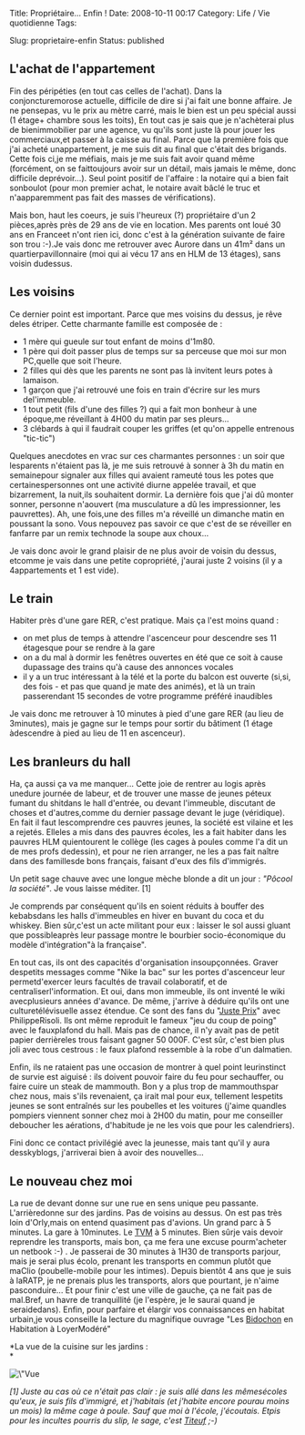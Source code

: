 Title: Propriétaire... Enfin !
Date: 2008-10-11 00:17
Category: Life / Vie quotidienne
Tags:

Slug: proprietaire-enfin
Status: published

L'achat de l'appartement
------------------------

Fin des péripéties (en tout cas celles de l'achat). Dans la conjoncturemorose actuelle, difficile de dire si j'ai fait une bonne affaire. Je ne pensepas, vu le prix au mètre carré, mais le bien est un peu spécial aussi (1 étage+ chambre sous les toits), En tout cas je sais que je n'achèterai plus de bienimmobilier par une agence, vu qu'ils sont juste là pour jouer les commerciaux,et passer à la caisse au final. Parce que la première fois que j'ai acheté unappartement, je me suis dit au final que c'était des brigands. Cette fois ci,je me méfiais, mais je me suis fait avoir quand même (forcément, on se faittoujours avoir sur un détail, mais jamais le même, donc difficile deprévoir...). Seul point positif de l'affaire : la notaire qui a bien fait sonboulot (pour mon premier achat, le notaire avait bâclé le truc et n'aapparemment pas fait des masses de vérifications).

Mais bon, haut les coeurs, je suis l'heureux (?) propriétaire d'un 2 pièces,après près de 29 ans de vie en location. Mes parents ont loué 30 ans en Franceet n'ont rien ici, donc c'est à la génération suivante de faire son trou :-).Je vais donc me retrouver avec Aurore dans un 41m² dans un quartierpavillonnaire (moi qui ai vécu 17 ans en HLM de 13 étages), sans voisin dudessus.

Les voisins
-----------

Ce dernier point est important. Parce que mes voisins du dessus, je rêve deles étriper. Cette charmante famille est composée de :

-   1 mère qui gueule sur tout enfant de moins d'1m80.
-   1 père qui doit passer plus de temps sur sa perceuse que moi sur mon PC,quelle que soit l'heure.
-   2 filles qui dès que les parents ne sont pas là invitent leurs potes à lamaison.
-   1 garçon que j'ai retrouvé une fois en train d'écrire sur les murs del'immeuble.
-   1 tout petit (fils d'une des filles ?) qui a fait mon bonheur à une époque,me réveillant à 4H00 du matin par ses pleurs...
-   3 clébards à qui il faudrait couper les griffes (et qu'on appelle entrenous "tic-tic")

Quelques anecdotes en vrac sur ces charmantes personnes : un soir que lesparents n'étaient pas là, je me suis retrouvé à sonner à 3h du matin en semainepour signaler aux filles qui avaient rameuté tous les potes que certainespersonnes ont une activité diurne appelée travail, et que bizarrement, la nuit,ils souhaitent dormir. La dernière fois que j'ai dû monter sonner, personne n'aouvert (ma musculature a dû les impressionner, les pauvrettes). Ah, une fois,une des filles m'a réveillé un dimanche matin en poussant la sono. Vous nepouvez pas savoir ce que c'est de se réveiller en fanfarre par un remix technode la soupe aux choux...

Je vais donc avoir le grand plaisir de ne plus avoir de voisin du dessus, etcomme je vais dans une petite copropriété, j'aurai juste 2 voisins (il y a 4appartements et 1 est vide).

Le train
--------

Habiter près d'une gare RER, c'est pratique. Mais ça l'est moins quand :

-   on met plus de temps à attendre l'ascenceur pour descendre ses 11 étagesque pour se rendre à la gare
-   on a du mal à dormir les fenêtres ouvertes en été que ce soit à cause dupassage des trains qu'à cause des annonces vocales
-   il y a un truc intéressant à la télé et la porte du balcon est ouverte (si,si, des fois - et pas que quand je mate des animés), et là un train passerendant 15 secondes de votre programme préféré inaudibles

Je vais donc me retrouver à 10 minutes à pied d'une gare RER (au lieu de 3minutes), mais je gagne sur le temps pour sortir du bâtiment (1 étage àdescendre à pied au lieu de 11 en ascenceur).

Les branleurs du hall
---------------------

Ha, ça aussi ça va me manquer... Cette joie de rentrer au logis après unedure journée de labeur, et de trouver une masse de jeunes péteux fumant du shitdans le hall d'entrée, ou devant l'immeuble, discutant de choses et d'autres,comme du dernier passage devant le juge (véridique). En fait il faut lescomprendre ces pauvres jeunes, la société est vilaine et les a rejetés. Elleles a mis dans des pauvres écoles, les a fait habiter dans les pauvres HLM quientourent le collège (les cages à poules comme l'a dit un de mes profs dedessin), et pour ne rien arranger, ne les a pas fait naître dans des famillesde bons français, faisant d'eux des fils d'immigrés.

Un petit sage chauve avec une longue mèche blonde a dit un jour : *"Pôcool la société"*. Je vous laisse méditer. \[1\]

Je comprends par conséquent qu'ils en soient réduits à bouffer des kebabsdans les halls d'immeubles en hiver en buvant du coca et du whiskey. Bien sûr,c'est un acte militant pour eux : laisser le sol aussi gluant que possibleaprès leur passage montre le bourbier socio-économique du modèle d'intégration"à la française".

En tout cas, ils ont des capacités d'organisation insoupçonnées. Graver despetits messages comme "Nike la bac" sur les portes d'ascenceur leur permetd'exercer leurs facultés de travail colaboratif, et de centraliserl'information. Et oui, dans mon immeuble, ils ont inventé le wiki avecplusieurs années d'avance. De même, j'arrive à déduire qu'ils ont une culturetélévisuelle assez étendue. Ce sont des fans du "[Juste Prix](\%22http://fr.wikipedia.org/wiki/Le_Juste_Prix\%22)" avec PhilippeRisoli. Ils ont même reproduit le fameux "jeu du coup de poing" avec le fauxplafond du hall. Mais pas de chance, il n'y avait pas de petit papier derrièreles trous faisant gagner 50 000F. C'est sûr, c'est bien plus joli avec tous cestrous : le faux plafond ressemble à la robe d'un dalmatien.

Enfin, ils ne rataient pas une occasion de montrer à quel point leurinstinct de survie est aiguisé : ils doivent pouvoir faire du feu pour sechauffer, ou faire cuire un steak de mammouth. Bon y a plus trop de mammouthspar chez nous, mais s'ils revenaient, ça irait mal pour eux, tellement lespetits jeunes se sont entraînés sur les poubelles et les voitures (j'aime quandles pompiers viennent sonner chez moi à 2H00 du matin, pour me conseiller deboucher les aérations, d'habitude je ne les vois que pour les calendriers).

Fini donc ce contact privilégié avec la jeunesse, mais tant qu'il y aura desskyblogs, j'arriverai bien à avoir des nouvelles...

Le nouveau chez moi
-------------------

La rue de devant donne sur une rue en sens unique peu passante. L'arrièredonne sur des jardins. Pas de voisins au dessus. On est pas très loin d'Orly,mais on entend quasiment pas d'avions. Un grand parc à 5 minutes. La gare à 10minutes. Le [TVM](\%22http://fr.wikipedia.org/wiki/Trans-Val-de-Marne\%22) à 5 minutes. Bien sûrje vais devoir reprendre les transports, mais bon, ça me fera une excuse pourm'acheter un netbook :-) . Je passerai de 30 minutes à 1H30 de transports parjour, mais je serai plus écolo, prenant les transports en commun plutôt que maClio (poubelle-mobile pour les intimes). Depuis bientôt 4 ans que je suis à laRATP, je ne prenais plus les transports, alors que pourtant, je n'aime pasconduire... Et pour finir c'est une ville de gauche, ça ne fait pas de mal.Bref, un havre de tranquillité (je l'espère, je le saurai quand je seraidedans). Enfin, pour parfaire et élargir vos connaissances en habitat urbain,je vous conseille la lecture du magnifique ouvrage "Les [Bidochon](\%22http://fr.wikipedia.org/wiki/Les_Bidochon\%22) en Habitation à LoyerModéré"

*La vue de la cuisine sur les jardins :  
*

![\\"Vue](\%22/public/vrac/jardin.jpg\%22 "\"Jardin,")

*\[1\] Juste au cas où ce n'était pas clair : je suis allé dans les mêmesécoles qu'eux, je suis fils d'immigré, et j'habitais (et j'habite encore pourau moins un mois) la même cage à poule. Sauf que moi à l'école, j'écoutais. Etpis pour les incultes pourris du slip, le sage, c'est [Titeuf](\%22http://fr.wikipedia.org/wiki/Titeuf\%22) ;-)*
